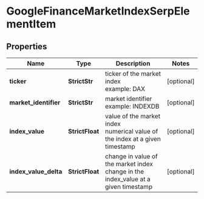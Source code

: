 # GoogleFinanceMarketIndexSerpElementItem


## Properties

| Name | Type | Description | Notes |
|------------ | ------------- | ------------- | -------------|
**ticker** | **StrictStr** | ticker of the market index<br>example: DAX |[optional]|
**market_identifier** | **StrictStr** | market identifier<br>example: INDEXDB |[optional]|
**index_value** | **StrictFloat** | value of the market index<br>numerical value of the index at a given timestamp |[optional]|
**index_value_delta** | **StrictFloat** | change in value of the market index<br>change in the index_value at a given timestamp |[optional]|